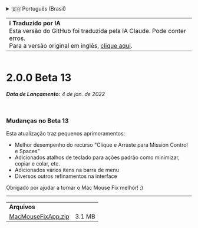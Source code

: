 <details>
<summary>🇧🇷 Português (Brasil)</summary>

[🇬🇧 English (GitHub)](https://github.com/noah-nuebling/mac-mouse-fix/releases/tag/2.0.0-Beta-13)\
[🇦🇩 Català](https://redirect.macmousefix.com/?target=mmf-release&tag=2.0.0-Beta-13&locale=ca)\
[🇩🇪 Deutsch](https://redirect.macmousefix.com/?target=mmf-release&tag=2.0.0-Beta-13&locale=de)\
[🇪🇸 Español](https://redirect.macmousefix.com/?target=mmf-release&tag=2.0.0-Beta-13&locale=es)\
[🇫🇷 Français](https://redirect.macmousefix.com/?target=mmf-release&tag=2.0.0-Beta-13&locale=fr)\
[🇮🇩 Indonesia](https://redirect.macmousefix.com/?target=mmf-release&tag=2.0.0-Beta-13&locale=id)\
[🇮🇹 Italiano](https://redirect.macmousefix.com/?target=mmf-release&tag=2.0.0-Beta-13&locale=it)\
[🇭🇺 Magyar](https://redirect.macmousefix.com/?target=mmf-release&tag=2.0.0-Beta-13&locale=hu)\
[🇳🇱 Nederlands](https://redirect.macmousefix.com/?target=mmf-release&tag=2.0.0-Beta-13&locale=nl)\
[🇵🇱 Polski](https://redirect.macmousefix.com/?target=mmf-release&tag=2.0.0-Beta-13&locale=pl)\
**🇧🇷 Português (Brasil)**\
[🇵🇹 Português (Portugal)](https://redirect.macmousefix.com/?target=mmf-release&tag=2.0.0-Beta-13&locale=pt-PT)\
[🇷🇴 Română](https://redirect.macmousefix.com/?target=mmf-release&tag=2.0.0-Beta-13&locale=ro)\
[🇸🇪 Svenska](https://redirect.macmousefix.com/?target=mmf-release&tag=2.0.0-Beta-13&locale=sv)\
[🇻🇳 Tiếng Việt](https://redirect.macmousefix.com/?target=mmf-release&tag=2.0.0-Beta-13&locale=vi)\
[🇹🇷 Türkçe](https://redirect.macmousefix.com/?target=mmf-release&tag=2.0.0-Beta-13&locale=tr)\
[🇨🇿 Čeština](https://redirect.macmousefix.com/?target=mmf-release&tag=2.0.0-Beta-13&locale=cs)\
[🇬🇷 Ελληνικά](https://redirect.macmousefix.com/?target=mmf-release&tag=2.0.0-Beta-13&locale=el)\
[🇷🇺 Русский](https://redirect.macmousefix.com/?target=mmf-release&tag=2.0.0-Beta-13&locale=ru)\
[🇺🇦 Українська](https://redirect.macmousefix.com/?target=mmf-release&tag=2.0.0-Beta-13&locale=uk)\
[🇮🇱 עברית](https://redirect.macmousefix.com/?target=mmf-release&tag=2.0.0-Beta-13&locale=he)\
[🇸🇦 العربية](https://redirect.macmousefix.com/?target=mmf-release&tag=2.0.0-Beta-13&locale=ar)\
[🇮🇳 हिन्दी](https://redirect.macmousefix.com/?target=mmf-release&tag=2.0.0-Beta-13&locale=hi)\
[🇹🇭 ไทย](https://redirect.macmousefix.com/?target=mmf-release&tag=2.0.0-Beta-13&locale=th)\
[🇨🇳 中文 (简体)](https://redirect.macmousefix.com/?target=mmf-release&tag=2.0.0-Beta-13&locale=zh-Hans)\
[🇨🇳 中文 (繁體)](https://redirect.macmousefix.com/?target=mmf-release&tag=2.0.0-Beta-13&locale=zh-Hant)\
[🇭🇰 中文（香港)](https://redirect.macmousefix.com/?target=mmf-release&tag=2.0.0-Beta-13&locale=zh-HK)\
[🇯🇵 日本語](https://redirect.macmousefix.com/?target=mmf-release&tag=2.0.0-Beta-13&locale=ja)\
[🇰🇷 한국어](https://redirect.macmousefix.com/?target=mmf-release&tag=2.0.0-Beta-13&locale=ko)\
[Help translate Mac Mouse Fix to different languages!](https://github.com/noah-nuebling/mac-mouse-fix/discussions/731)
</details>
<table align=><td>
<b>ℹ️ Traduzido por IA</b><br>
Esta versão do GitHub foi traduzida pela IA Claude. Pode conter erros.<br>
Para a versão original em inglês, <a href="https://github.com/noah-nuebling/mac-mouse-fix/releases/tag/2.0.0-Beta-13">clique aqui</a>.
</td></table>

<table></table>

# 2.0.0 Beta 13
***Data de Lançamento:** 4 de jan. de 2022*

<br>

### Mudanças no Beta 13

Esta atualização traz pequenos aprimoramentos:

- Melhor desempenho do recurso "Clique e Arraste para Mission Control e Spaces"
- Adicionados atalhos de teclado para ações padrão como minimizar, copiar e colar, etc.
- Adicionados vários itens na barra de menu
- Diversos outros refinamentos na interface

Obrigado por ajudar a tornar o Mac Mouse Fix melhor! :)

---

<table align="start">
<tr>
    <td colspan=2>
        <b>Arquivos</b>
    </td>
</tr>
<tr>
    <td><a href="https://github.com/noah-nuebling/mac-mouse-fix/releases/download/2.0.0-Beta-13/MacMouseFixApp.zip">MacMouseFixApp.zip</a></td>
    <td>3.1 MB</td>
</tr>
</table>